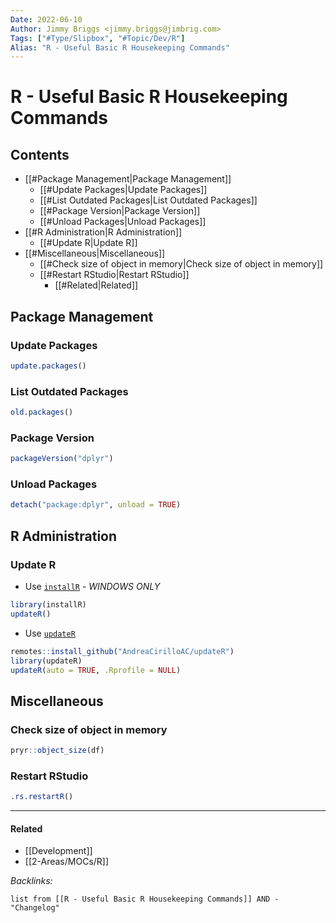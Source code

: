 ```yaml
---
Date: 2022-06-10
Author: Jimmy Briggs <jimmy.briggs@jimbrig.com>
Tags: ["#Type/Slipbox", "#Topic/Dev/R"]
Alias: "R - Useful Basic R Housekeeping Commands"
---
```


# R - Useful Basic R Housekeeping Commands

## Contents

- [[#Package Management|Package Management]]
	- [[#Update Packages|Update Packages]]
	- [[#List Outdated Packages|List Outdated Packages]]
	- [[#Package Version|Package Version]]
	- [[#Unload Packages|Unload Packages]]
- [[#R Administration|R Administration]]
	- [[#Update R|Update R]]
- [[#Miscellaneous|Miscellaneous]]
	- [[#Check size of object in memory|Check size of object in memory]]
	- [[#Restart RStudio|Restart RStudio]]
		- [[#Related|Related]]


## Package Management

### Update Packages

```R
update.packages()
```

### List Outdated Packages

```R
old.packages()
```

### Package Version

```R
packageVersion("dplyr")
```

### Unload Packages

```R
detach("package:dplyr", unload = TRUE)
```

## R Administration

### Update R

- Use [`installR`]() - *WINDOWS ONLY*

```R
library(installR)
updateR()
```

- Use [`updateR`](https://github.com/AndreaCirilloAC/updateR)

```R
remotes::install_github("AndreaCirilloAC/updateR")
library(updateR)
updateR(auto = TRUE, .Rprofile = NULL)
```

## Miscellaneous

### Check size of object in memory

```R
pryr::object_size(df)
```

### Restart RStudio

```R
.rs.restartR()
```



***

#### Related

- [[Development]]
- [[2-Areas/MOCs/R]]


*Backlinks:*

```dataview
list from [[R - Useful Basic R Housekeeping Commands]] AND -"Changelog"
```